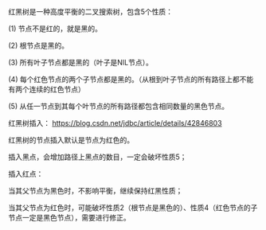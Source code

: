 红黑树是一种高度平衡的二叉搜索树，包含5个性质：

(1) 节点不是红的，就是黑的。

(2) 根节点是黑的。

(3) 所有叶子节点都是黑的（叶子是NIL节点）。

(4) 每个红色节点的两个子节点都是黑的。（从根到叶子节点的所有路径上都不能有两个连续的红色节点）

(5) 从任一节点到其每个叶节点的所有路径都包含相同数量的黑色节点。


红黑树插入：
https://blog.csdn.net/jdbc/article/details/42846803


红黑树的节点插入默认是节点为红色的。

插入黑点，会增加路径上黑点的数目，一定会破坏性质5；


插入红点：

当其父节点为黑色时，不影响平衡，继续保持红黑性质；

当其父节点为红色时，可能破坏性质2（根节点是黑色的）、性质4（红色节点的子节点一定是黑色节点），需要进行修正。
